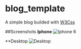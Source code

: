 # blog_template

A simple blog builded with [W3Css](https://www.w3schools.com/w3css/)

##Screenshots
**Iphone**
![Iphone 6](https://github.com/brunodarshan/blog_template/master/mobile.png)

**Desktop
![Desktop](https://github.com/brunodarshan/blog_template/master/screen.png)
